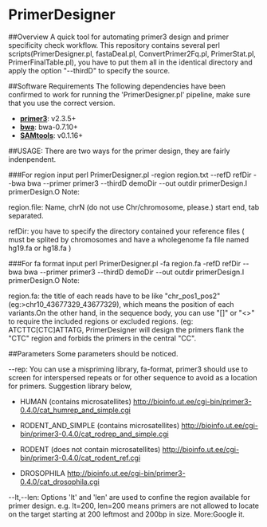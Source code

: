 PrimerDesigner
==============

##Overview
A quick tool for automating primer3 design and primer specificity check workflow. This repository contains several perl scripts(PrimerDesigner.pl, fastaDeal.pl, ConvertPrimer2Fq.pl, PrimerStat.pl, PrimerFinalTable.pl), you have to put them all in the identical directory and apply the option "--thirdD" to specify the source.

##Software Requirements
The following dependencies have been confirmed to work for running the 'PrimerDesigner.pl' pipeline, make sure that you use the correct version.
* **[primer3](http://primer3.sourceforge.net/releases.php)**: v2.3.5+
* **[bwa](http://sourceforge.net/projects/bio-bwa/files/)**: bwa-0.7.10+
* **[SAMtools](http://sourceforge.net/projects/samtools/files/)**: v0.1.16+

##USAGE:
There are two ways for the primer design, they are fairly indenpendent.

###For region input
	perl PrimerDesigner.pl -region region.txt --refD refDir --bwa bwa --primer primer3 --thirdD demoDir --out outdir primerDesign.I primerDesign.O
Note:

region.file: Name, chrN (do not use Chr/chromosome, please.) start end, tab separated.

refDir: you have to specify the directory contained your reference files ( must be splited by chromosomes and have a wholegenome fa file named hg19.fa or hg18.fa )

###For fa format input
	perl PrimerDesigner.pl -fa region.fa -refD refDir --bwa bwa --primer primer3 --thirdD demoDir --out outdir primerDesign.I primerDesign.O
Note:

region.fa: the title of each reads have to be like "chr_pos1_pos2"(eg:>chr10_43677329_43677329), which means the position of each variants.On the other hand, in the sequence body, you can use "[]" or "<>" to require the included regions or excluded regions. (eg: ATCT<CC>TC[CTC]ATTATG, PrimerDesigner will design the primers flank the "CTC" region and forbids the primers in the central "CC".

##Parameters
Some parameters should be noticed.

--rep: You can use a mispriming library, fa-format, primer3 should use to screen for interspersed repeats or for other sequence to avoid as a location for primers. Suggestion library below,

- HUMAN (contains microsatellites) http://bioinfo.ut.ee/cgi-bin/primer3-0.4.0/cat_humrep_and_simple.cgi

- RODENT_AND_SIMPLE (contains microsatellites) http://bioinfo.ut.ee/cgi-bin/primer3-0.4.0/cat_rodrep_and_simple.cgi

- RODENT (does not contain microsatellites) http://bioinfo.ut.ee/cgi-bin/primer3-0.4.0/cat_rodent_ref.cgi

- DROSOPHILA http://bioinfo.ut.ee/cgi-bin/primer3-0.4.0/cat_drosophila.cgi

--lt,--len: Options 'lt' and 'len' are used to confine the region available for primer design. e.g. lt=200, len=200 means primers are not allowed to locate on the target starting at 200 leftmost and 200bp in size. More:Google it.







